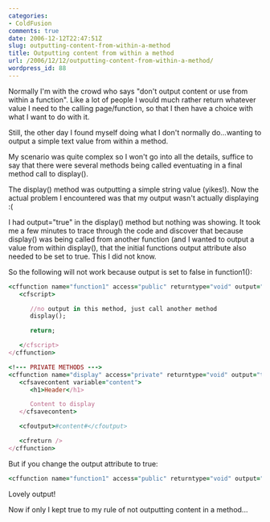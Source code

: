 ```yaml
---
categories:
- ColdFusion
comments: true
date: 2006-12-12T22:47:51Z
slug: outputting-content-from-within-a-method
title: Outputting content from within a method
url: /2006/12/12/outputting-content-from-within-a-method/
wordpress_id: 88
---
```


Normally I'm with the crowd who says "don't output content or use <cfinclude> from within a function". Like a lot of people I would much rather return whatever value I need to the calling page/function, so that I then have a choice with what I want to do with it.

Still, the other day I found myself doing what I don't normally do...wanting to output a simple text value from within a method.

My scenario was quite complex so I won't go into all the details, suffice to say that there were several methods being called eventuating in a final method call to display().

The display() method was outputting a simple string value (yikes!). Now the actual problem I encountered was that my output wasn't actually displaying :(

I had output="true" in the display() method but nothing was showing. It took me a few minutes to trace through the code and discover that because display() was being called from another function (and I wanted to output a value from within display(), that the initial functions output attribute also needed to be set to true. This I did not know.

So the following will not work because output is set to false in function1():

``` ruby
<cffunction name="function1" access="public" returntype="void" output="false">
   <cfscript>

      //no output in this method, just call another method
      display();

      return;			

   </cfscript>
</cffunction>

<!--- PRIVATE METHODS --->
<cffunction name="display" access="private" returntype="void" output="true">
   <cfsavecontent variable="content">
      <h1>Header</h1>

      Content to display
   </cfsavecontent>

   <cfoutput>#content#</cfoutput>

   <cfreturn />
</cffunction>
```

But if you change the output attribute to true:
    
``` ruby
<cffunction name="function1" access="public" returntype="void" output="true">
```

Lovely output!

Now if only I kept true to my rule of not outputting content in a method...
